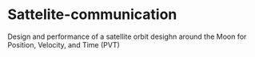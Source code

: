 # Sattelite-communication
Design and performance of a satellite orbit desighn around the Moon for Position, Velocity, and Time (PVT) 
